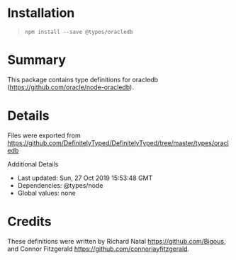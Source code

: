 # Installation
> `npm install --save @types/oracledb`

# Summary
This package contains type definitions for oracledb (https://github.com/oracle/node-oracledb).

# Details
Files were exported from https://github.com/DefinitelyTyped/DefinitelyTyped/tree/master/types/oracledb

Additional Details
 * Last updated: Sun, 27 Oct 2019 15:53:48 GMT
 * Dependencies: @types/node
 * Global values: none

# Credits
These definitions were written by Richard Natal <https://github.com/Bigous>, and Connor Fitzgerald <https://github.com/connorjayfitzgerald>.
